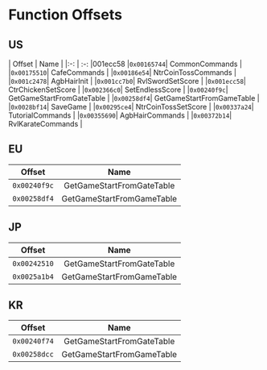 # Function Offsets

## US
| Offset | Name |
|:-: | :-: |001ecc58
|`0x00165744`| CommonCommands |
|`0x00175510`| CafeCommands |
|`0x00186e54`| NtrCoinTossCommands |
|`0x001c2478`| AgbHairInit |
|`0x001cc7b0`| RvlSwordSetScore |
|`0x001ecc58`| CtrChickenSetScore |
|`0x002366c0`| SetEndlessScore |
|`0x00240f9c`| GetGameStartFromGateTable |
|`0x00258df4`| GetGameStartFromGameTable |
|`0x0028bf14`| SaveGame |
|`0x00295ce4`| NtrCoinTossSetScore |
|`0x00337a24`| TutorialCommands |
|`0x00355690`| AgbHairCommands |
|`0x00372b14`| RvlKarateCommands |

## EU
| Offset | Name |
|:-: | :-: |
|`0x00240f9c`| GetGameStartFromGateTable |
|`0x00258df4`| GetGameStartFromGameTable |

## JP
| Offset | Name |
|:-: | :-: |
|`0x00242510`| GetGameStartFromGateTable |
|`0x0025a1b4`| GetGameStartFromGameTable |

## KR
| Offset | Name |
|:-: | :-: |
|`0x00240f74`| GetGameStartFromGateTable |
|`0x00258dcc`| GetGameStartFromGameTable |
